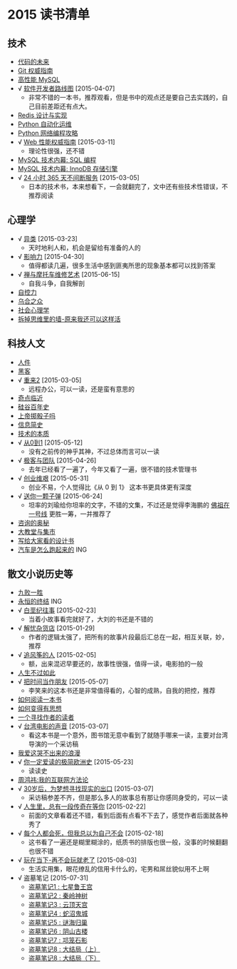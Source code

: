 # 2015 读书清单

## 技术

* [代码的未来](http://book.douban.com/subject/24536403/)
* [Git 权威指南](http://book.douban.com/subject/6526452/)
* [高性能 MySQL](http://book.douban.com/subject/23008813/)
* √ [软件开发者路线图](http://book.douban.com/subject/4924164/) [2015-04-07]
    * 非常不错的一本书，推荐观看，但是书中的观点还是要自己去实践的，自己目前差距还有点大。
* [Redis 设计与实现](http://book.douban.com/subject/25900156/)
* [Python 自动化运维](http://book.douban.com/subject/26258735/)
* [Python 网络编程攻略](http://book.douban.com/subject/26230343/)
* √ [Web 性能权威指南](http://book.douban.com/subject/25856314/) [2015-03-11]
    * 理论性很强，还不错
* [MySQL 技术内幕: SQL 编程](http://book.douban.com/subject/10569620/)
* [MySQL 技术内幕: InnoDB 存储引擎](http://book.douban.com/subject/24708143/)
* √ [24 小时 365 天不间断服务](http://book.douban.com/subject/26293733/) [2015-03-05]
    * 日本的技术书，本来想看下，一会就翻完了，文中还有些技术性错误，不推荐阅读

## 心理学

* √ [异类](http://book.douban.com/subject/25863621/) [2015-03-23]
    * 天时地利人和，机会是留给有准备的人的
* √ [影响力](http://book.douban.com/subject/1786387/) [2015-04-30]
    * 值得都读几遍，很多生活中感到匪夷所思的现象基本都可以找到答案
* √ [禅与摩托车维修艺术](http://book.douban.com/subject/6811366/) [2015-06-15]
    * 自我斗争，自我解剖
* [自控力](http://book.douban.com/subject/10786473/)
* [乌合之众](http://book.douban.com/subject/2256351/)
* [社会心理学](http://book.douban.com/subject/1476651/)
* [拆掉思维里的墙-原来我还可以这样活](http://book.douban.com/subject/4953695/)

## 科技人文

* [人件](http://book.douban.com/subject/1108725/)
* [黑客](http://book.douban.com/subject/6860890/)
* √ [重来2](http://book.douban.com/subject/25861795/) [2015-03-05]
    * 远程办公，可以一读，还是蛮有意思的
* [奇点临近](http://book.douban.com/subject/6855803/)
* [硅谷百年史](http://book.douban.com/subject/25857804/)
* [上帝掷骰子吗](http://book.douban.com/subject/1467022/)
* [信息简史](http://book.douban.com/subject/25752043/)
* [技术的本质](http://book.douban.com/subject/25846075/)
* √ [从0到1](http://book.douban.com/subject/26297606/) [2015-05-12]
    * 没有之前传的神乎其神，不过总体而言可以一读
* √ [极客与团队](http://book.douban.com/subject/21372237/) [2015-04-26]
    * 去年已经看了一遍了，今年又看了一遍，很不错的技术管理书
* √ [创业维艰](http://book.douban.com/subject/26306686/) [2015-05-31]
    * 创业不易，个人觉得比《从 0 到 1》 这本书更具体更有深度
* √ [送你一颗子弹](http://book.douban.com/subject/4238362/) [2015-06-24]
    * 坦率的刘瑜给你坦率的文字，不错的文集，不过还是觉得李海鹏的 [佛祖在一号线](http://book.douban.com/subject/4238362/) 更胜一筹，一并推荐了
* [咨询的奥秘](http://book.douban.com/subject/25785829/)
* [大教堂与集市](http://book.douban.com/subject/25881855/)
* [写给大家看的设计书](http://book.douban.com/subject/3323633/)
* [汽车是怎么跑起来的](http://book.douban.com/subject/25761310/) ING

## 散文小说历史等

* [九败一胜](http://book.douban.com/subject/25975454/)
* [永恒的终结](http://book.douban.com/subject/25829693/) ING
* √ [白垩纪往事](http://book.douban.com/subject/4832901/) [2015-02-23]
    * 当着小故事看完就好了，大刘的书还是不错的
* √ [解忧杂货店](http://book.douban.com/subject/25862578/) [2015-01-29]
    * 作者的逻辑太强了，把所有的故事片段最后汇总在一起，相互关联，妙，推荐
* √ [追风筝的人](http://book.douban.com/subject/1770782/) [2015-02-05]
    * 额，出来混迟早要还的，故事性很强，值得一读，电影拍的一般
* [人生不过如此](http://book.douban.com/subject/1987453/)
* √ [把时间当作朋友](http://book.douban.com/subject/3609132/) [2015-05-07]
    * 李笑来的这本书还是非常值得看的，心智的成熟，自我的把控，推荐
* [如何阅读一本书](http://book.douban.com/subject/1013208/)
* [如何变得有思想](http://book.douban.com/subject/26268552/)
* [一个寻找作者的读者](http://www.ituring.com.cn/book/1432)
* √ [台湾电影的声音](http://book.douban.com/subject/25812567/) [2015-03-07]
    * 看这本书是一个意外，图书馆无意中看到了就随手哪来一读，主要对台湾导演的一个采访稿
* [我爱这哭不出来的浪漫](http://book.douban.com/subject/25913058/)
* √ [你一定爱读的极简欧洲史](http://book.douban.com/subject/5366248/) [2015-05-23]
    * 读读史
* [周鸿祎:我的互联网方法论](http://book.douban.com/subject/25928983/)
* √ [30岁后，为梦想寻找现实的出口](http://book.douban.com/subject/25974698/) [2015-03-07]
    * 采访稿参差不齐，但是那么多人的故事总有那让你感同身受的，可以一读
* √ [人生里，总有一段传奇在等你](http://book.douban.com/subject/26257660/) [2015-02-22]
    * 前面的文章看着还不错，看到后面有点看不下去了，感觉作者后面就各种秀了
* √ [每个人都会死，但我总以为自己不会](http://book.douban.com/subject/25718139/) [2015-02-18]
    * 这书看了一遍还是糊里糊涂的，纸质书的排版也很一般，没事的时候翻翻也很不错
* √ [玩在当下-再不会玩就老了](https://read.douban.com/ebook/2218222/) [2015-08-03]
    * 生活实用集，眼花缭乱的信用卡什么的，宅男和屌丝貌似用不上啊
* √ 盗墓笔记 [2015-07-31]
    * [盗墓笔记1 : 七星鲁王宫](http://book.douban.com/subject/3244665/)
    * [盗墓笔记2 : 秦岭神树](http://book.douban.com/subject/2057285/)
    * [盗墓笔记3 : 云顶天宫](http://book.douban.com/subject/2298149/)
    * [盗墓笔记4 : 蛇沼鬼城](http://book.douban.com/subject/3266344/)
    * [盗墓笔记5 : 谜海归巢](http://book.douban.com/subject/3800166/)
    * [盗墓笔记6 : 阴山古楼](http://book.douban.com/subject/4173968/)
    * [盗墓笔记7 : 邛笼石影](http://book.douban.com/subject/5254315/)
    * [盗墓笔记8 : 大结局（上）](http://book.douban.com/subject/6974232/)
    * [盗墓笔记8 : 大结局（下）](http://book.douban.com/subject/6974102/)
